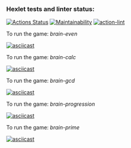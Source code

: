 ### Hexlet tests and linter status:
[![Actions Status](https://github.com/KatKaterina/frontend-project-lvl1/workflows/hexlet-check/badge.svg)](https://github.com/KatKaterina/frontend-project-lvl1/actions)
[![Maintainability](https://api.codeclimate.com/v1/badges/a99a88d28ad37a79dbf6/maintainability)](https://codeclimate.com/github/KatKaterina/frontend-project-lvl1)
[![action-lint](https://github.com/KatKaterina/frontend-project-lvl1/actions/workflows/action-lint.yml/badge.svg)](https://github.com/KatKaterina/frontend-project-lvl1/actions)


To run the game: _brain-even_

[![asciicast](https://asciinema.org/a/439318.svg)](https://asciinema.org/a/439318)

To run the game: _brain-calc_

[![asciicast](https://asciinema.org/a/439350.svg)](https://asciinema.org/a/439350)

To run the game: _brain-gcd_

[![asciicast](https://asciinema.org/a/439508.svg)](https://asciinema.org/a/439508)

To run the game: _brain-progression_

[![asciicast](https://asciinema.org/a/439514.svg)](https://asciinema.org/a/439514)

To run the game: _brain-prime_

[![asciicast](https://asciinema.org/a/439517.svg)](https://asciinema.org/a/439517)
